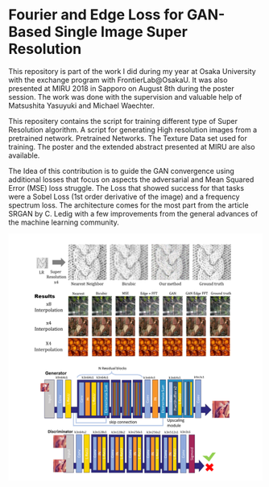# Fourier and Edge Loss for GAN-Based Single Image Super Resolution

This repository is part of the work I did during my year at Osaka University
with the exchange program with FrontierLab@OsakaU. It was also presented at 
MIRU 2018 in Sapporo on August 8th during the poster session.
The work was done with the supervision and valuable help of Matsushita Yasuyuki
and Michael Waechter.

This repositery contains the script for training different type of Super 
Resolution algorithm. A script for generating High resolution images from a 
pretrained network. Pretrained Networks. The Texture Data set used for training.
The poster and the extended abstract presented at MIRU are also available.

The Idea of this contribution is to guide the GAN convergence using additional losses that focus on aspects the adversarial and Mean Squared Error (MSE) loss struggle. The Loss that showed success for that tasks were a Sobel Loss (1st order derivative of the image) and a frequency spectrum loss.
The architecture comes for the most part from the article SRGAN by C. Ledig with a few improvements from the general advances of the machine learning community. 

![Screenshot](SRimg.png)